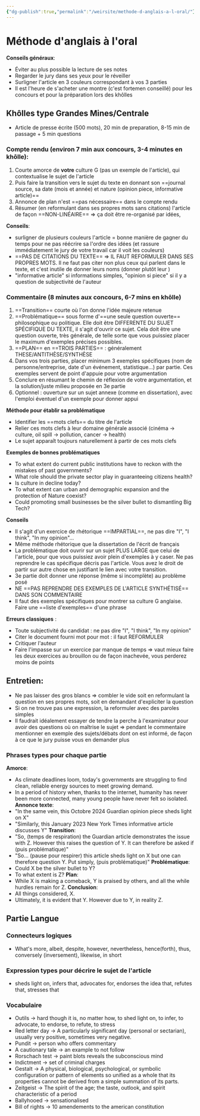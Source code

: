 ```yaml
---
{"dg-publish":true,"permalink":"/weirsite/methode-d-anglais-a-l-oral/"}
---
```


# Méthode d'anglais à l'oral
**Conseils généraux**:
- Éviter au plus possible la lecture de ses notes
- Regarder le jury dans ses yeux pour le réveiller
- Surligner l'article en 3 couleurs correspondant à vos 3 parties
- Il est l'heure de s'acheter une montre (c'est fortemen conseillé) pour les concours et pour la préparation lors des khôlles

## Khôlles type Grandes Mines/Centrale
- Article de presse écrite (500 mots), 20 min de preparation, 8-15 min de passage + 5 min questions
### Compte rendu (environ 7 min aux concours, 3-4 minutes en khôlle): 
1) Courte amorce de **votre** culture G (pas un exemple de l'article), qui contextualise le sujet de l'article
2) Puis faire la transition vers le sujet du texte en donnant son ==journal source, sa date (mois et année) et nature (opinion piece, informative article)==
3) Annonce de plan n'est ==pas nécessaire== dans le compte rendu
4) Résumer (en reformulant dans ses propres mots sans citations) l'article de façon ==NON-LINÉAIRE== => ça doit être re-organisé par idées, 

**Conseils**:
- surligner de plusieurs couleurs l'article = bonne manière de gagner du temps pour ne pas réécrire sa l'ordre des idées (et rassure immédiatement le jury de votre travail car il voit les couleurs)
- ==PAS DE CITATIONS DU TEXTE== => IL FAUT REFORMULER DANS SES PROPRES MOTS. Il ne faut pas citer non plus ceux qui parlent dans le texte, et c'est inutile de donner leurs noms (donner plutôt leur )
- "informative article" si informations simples, "opinion si piece" si il y a question de subjectivité de l'auteur 

### Commentaire (8 minutes aux concours, 6-7 mins en khôlle)
1) ==Transition== courte où l'on donne l'idée majeure retenue
2) ==Problématique== sous forme d'==une seule question ouverte== philosophique ou politique. Elle doit être DIFFERENTE DU SUJET SPÉCIFIQUE DU TEXTE, il s'agit d'ouvrir ce sujet. Cela doit être une question ouverte, très générale, de telle sorte que vous puissiez placer le maximum d'exemples précises possibles.
3) ==PLAN== en ==TROIS PARTIES== : généralement THESE/ANTITHÈSE/SYNTHÈSE
4) Dans vos trois parties, placer minimum 3 exemples spécifiques (nom de personne/entreprise, date d'un événement, statistique...) par partie. Ces exemples servent de point d'appuie pour votre argumentation
5) Conclure en résumant le chemin de réflexion de votre argumentation, et la solution/juste milieu proposée en 3e partie
6) Optionnel : ouverture sur un sujet annexe (comme en dissertation), avec l'emploi éventuel d'un exemple pour donner appui

**Méthode pour établir sa problématique**
- Identifier les ==mots clefs== du titre de l'article
- Relier ces mots clefs à leur domaine générale associé (cinéma -> culture, oil spill -> pollution, cancer -> health)
- Le sujet apparaît toujours naturellement à partir de ces mots clefs

**Exemples de bonnes problématiques**
- To what extent do current public institutions have to reckon with the mistakes of past governments?
- What role should the private sector play in guaranteeing citizens health?
- Is culture in decline today?
- To what extent can urban and demographic expansion and the protection of Nature coexist?
- Could promoting small businesses be the silver bullet to dismantling Big Tech?

**Conseils**
- Il s'agit d'un exercice de rhétorique ==IMPARTIAL==, ne pas dire "I", "I think", "In my opinion"...
- Même méthode rhétorique que la dissertation de l'écrit de français
- La problématique doit ouvrir sur un sujet PLUS LARGE que celui de l'article, pour que vous puissiez avoir plein d'exemples à y caser. Ne pas reprendre le cas spécifique décris pas l'article. Vous avez le droit de partir sur autre chose en justifiant le lien avec votre transition.
- 3e partie doit donner une réponse (même si incomplète) au problème posé
- NE ==PAS REPRENDRE DES EXEMPLES DE L'ARTICLE SYNTHÉTISÉ== DANS SON COMMENTAIRE 
- Il faut des exemples spécifiques pour montrer sa culture G anglaise. Faire une ==liste d'exemples== d'une phrase

**Erreurs classiques** : 
- Toute subjectivité du candidat : ne pas dire "I", "I think", "In my opinion"
- Citer le document fourni mot pour mot : il faut REFORMULER 
- Critiquer l'auteur
- Faire l'impasse sur un exercice par manque de temps => vaut mieux faire les deux exercices au brouillon ou de façon inachevée, vous perderez moins de points


## Entretien: 
- Ne pas laisser des gros blancs => combler le vide soit en reformulant la question en ses propres mots, soit en demandant d'expliciter la question
- Si on ne trouve pas une expression, la reformuler avec des paroles simples
- Il faudrait idéalement essayer de tendre la perche à l'examinateur pour avoir des questions où on maîtrise le sujet => pendant le commentaire mentionner en exemple des sujets/débats dont on est informé, de façon à ce que le jury puisse vous en demander plus
 
### Phrases types pour chaque partie
**Amorce**: 
- As climate deadlines loom, today's governments are struggling to find clean, reliable energy sources to meet growing demand. 
- In a period of history when, thanks to the internet, humanity has never been more connected, many young people have never felt so isolated. 
**Annonce texte**:
- "In the same vein, this Octobre 2024 Guardian opinion piece sheds light on X"
- "Similarly, this January 2023 New York Times informative article discusses Y"
**Transition**: 
- "So, (temps de respiration) the Guardian article demonstrates the issue with Z. However this raises the question of Y. It can therefore be asked if (puis problématique)"
- "So... (pause pour respirer) this article sheds light on X but one can therefore question Y. Put simply, (puis problématique)" 
**Problématique**: 
- Could X be the silver bullet to Y? 
- To what extent is Z? 
**Plan**: 
- While X is making a comeback, Y is praised by others, and all the while hurdles remain for Z.
**Conclusion**: 
- All things considered, X. 
- Ultimately, it is evident that Y. However due to Y, in reality Z. 

## Partie Langue
### Connecteurs logiques
- What's more, albeit, despite, however, nevertheless, hence(forth), thus, conversely (inversement), likewise, in short
### Expression types pour décrire le sujet de l'article
- sheds light on, infers that, advocates for, endorses the idea that, refutes that, stresses that
### Vocabulaire
- Outils -> hard though it is, no matter how, to shed light on, to infer, to advocate, to endorse, to refute, to stress
- Red letter day -> A particularly significant day (personal or sectarian), usually very positive, sometimes very negative.
- Pundit -> person who offers commentary
- A cautionary tale -> an example to not follow
- Rorschach test -> paint blots reveals the subconscious mind
- Indictment -> set of criminal charges
- Gestalt -> A physical, biological, psychological, or symbolic configuration or pattern of elements so unified as a whole that its properties cannot be derived from a simple summation of its parts.
- Zeitgeist -> The spirit of the age; the taste, outlook, and spirit characteristic of a period
- Ballyhooed -> sensationalised
- Bill of rights -> 10 amendements to the american constitution

